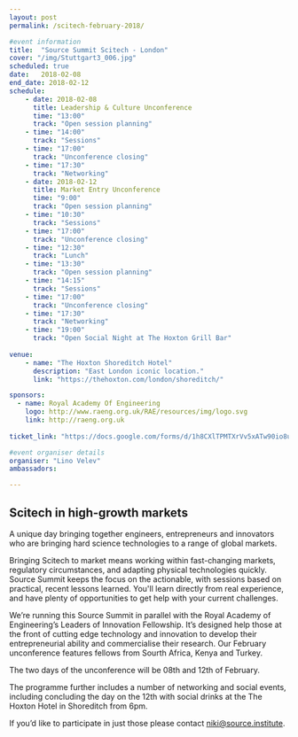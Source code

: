 ```yaml
---
layout: post
permalink: /scitech-february-2018/

#event information
title:  "Source Summit Scitech - London"
cover: "/img/Stuttgart3_006.jpg"
scheduled: true
date:   2018-02-08
end_date: 2018-02-12
schedule:
    - date: 2018-02-08
      title: Leadership & Culture Unconference
      time: "13:00"
      track: "Open session planning"
    - time: "14:00"
      track: "Sessions"
    - time: "17:00"
      track: "Unconference closing"
    - time: "17:30"
      track: "Networking"
    - date: 2018-02-12
      title: Market Entry Unconference
      time: "9:00"
      track: "Open session planning"  
    - time: "10:30"
      track: "Sessions"  
    - time: "17:00"
      track: "Unconference closing"
    - time: "12:30"
      track: "Lunch"
    - time: "13:30"
      track: "Open session planning"
    - time: "14:15"
      track: "Sessions"
    - time: "17:00"
      track: "Unconference closing"
    - time: "17:30"
      track: "Networking"
    - time: "19:00"
      track: "Open Social Night at The Hoxton Grill Bar"
 
venue:
    - name: "The Hoxton Shoreditch Hotel"
      description: "East London iconic location."
      link: "https://thehoxton.com/london/shoreditch/"

sponsors:
  - name: Royal Academy Of Engineering
    logo: http://www.raeng.org.uk/RAE/resources/img/logo.svg
    link: http://raeng.org.uk
    
ticket_link: "https://docs.google.com/forms/d/1h8CXlTPMTXrVv5xATw90io8uDFRE2QiloJJH2xC0sOE/edit" 

#event organiser details
organiser: "Lino Velev"
ambassadors:

---
```

## Scitech in high-growth markets 

A unique day bringing together engineers, entrepreneurs and innovators who are bringing hard science technologies to a range of global markets.

Bringing Scitech to market means working within fast-changing markets, regulatory circumstances, and adapting physical technologies quickly. Source Summit keeps the focus on the actionable, with sessions based on practical, recent lessons learned.  You'll learn directly from real experience, and have plenty of opportunities to get help with your current challenges.

We’re running this Source Summit in parallel with the Royal Academy of Engineering’s Leaders of Innovation Fellowship. It’s designed help those at the front of cutting edge technology and innovation to develop their entrepreneurial ability and commercialise their research. Our February unconference features fellows from Sourth Africa, Kenya and Turkey.

The two days of the unconference will be 08th and 12th of February.

The programme further includes a number of networking and social events, including concluding the day on the 12th with social drinks at the The Hoxton Hotel in Shoreditch from 6pm.


If you’d like to participate in just those please contact [niki@source.institute](mailto:niki@source.institute).



